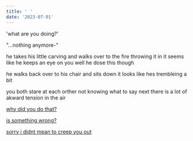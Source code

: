 ```yaml
---
title: ' '
date: '2023-07-01'
---
```


'what are you doing?'

"...nothing anymore-"

he takes his little carving and walks over to the fire throwing it in 
it seems like he keeps an eye on you well he dose this though 

he walks back over to his chair and sits down it looks like hes trembleing a bit

you both stare at each orther not knowing what to say next there is a lot of akward tension in the air 

[why did you do that?]()

[is something wrong?]()

[sorry i didnt mean to creep you out]()